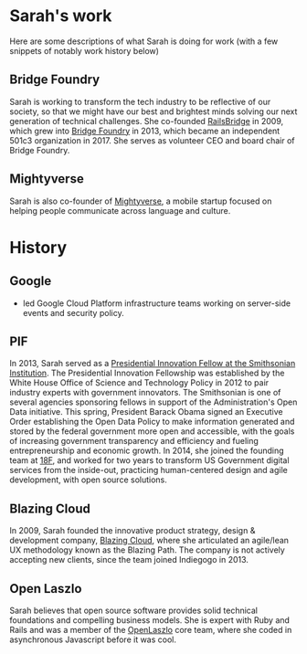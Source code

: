 # Sarah's work

Here are some descriptions of what Sarah is doing for work (with a few snippets
of notably work history below)

## Bridge Foundry
Sarah is working to transform the tech industry to be reflective of our society, so that we might have our best and brightest minds solving our next generation of technical challenges. She co-founded [RailsBridge](http://railsbridge.org) in 2009, which grew into [Bridge Foundry](http://bridgefoundry.org) in 2013, which became an independent 501c3 organization in 2017. She serves as volunteer CEO and board chair of Bridge Foundry.

## Mightyverse
Sarah is also co-founder of [Mightyverse](http://www.mightyverse.com), a mobile startup focused on helping people communicate across language and culture.

# History

## Google
- led Google Cloud Platform infrastructure teams working on server-side events and security policy.

## PIF
In 2013, Sarah served as a [Presidential Innovation Fellow at the Smithsonian Institution](http://newsdesk.si.edu/releases/smithsonian-welcomes-presidential-innovation-fellows). The Presidential Innovation Fellowship was established by the White House Office of Science and Technology Policy in 2012 to pair industry experts with government innovators. The Smithsonian is one of several agencies sponsoring fellows in support of the Administration's Open Data initiative. This spring, President Barack Obama signed an Executive Order establishing the Open Data Policy to make information generated and stored by the federal government more open and accessible, with the goals of increasing government transparency and efficiency and fueling entrepreneurship and economic growth.  In 2014, she  joined the founding team at [18F](https://18f.gsa.gov/), and worked for two years to transform US Government digital services from the inside-out, practicing human-centered design and agile development, with open source solutions.

## Blazing Cloud
In 2009, Sarah founded the innovative product strategy, design &amp; development company, [Blazing Cloud](http://blazingcloud.net), where she articulated an agile/lean UX methodology known as the Blazing Path. The company is not actively accepting new clients, since the team joined Indiegogo in 2013.

## Open Laszlo
Sarah believes that open source software provides solid technical foundations and compelling business models.  She is expert with Ruby and Rails and was a member of the [OpenLaszlo](http://www.openlaszlo.org) core team, where she coded in asynchronous Javascript before it was cool.